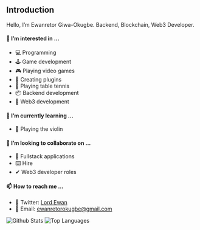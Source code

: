 ## Introduction

Hello, I’m Ewanretor Giwa-Okugbe. Backend, Blockchain, Web3 Developer.

#### 👀 I’m interested in ...
- 💻 Programming
- 🕹 Game development
- 🎮 Playing video games
- 🔌 Creating plugins
- 🏓 Playing table tennis
- 📦 Backend development
- 🔗 Web3 development
#### 🌱 I’m currently learning ...
- 🎻 Playing the violin
#### 💞️ I’m looking to collaborate on ...
- 🔷 Fullstack applications
- ⌨️ Hire
- ✔  Web3 developer roles
#### 📫 How to reach me ...
- 🔵 Twitter: [Lord Ewan](https://twitter.com/ewanretorokugbe)
- 📧 Email: [ewanretorokugbe@gmail.com](mailto:ewanretorokugbe@gmail.com)

![Github Stats](https://github-readme-stats.vercel.app/api?username=LordEwans&show_icons=true&theme=radical)
![Top Languages](https://github-readme-stats.vercel.app/api/top-langs?username=LordEwans&show_icons=true&locale=en&layout=donut&theme=radical)
<!---
LordEwans/LordEwans is a ✨ special ✨ repository because its `README.md` (this file) appears on your GitHub profile.
You can click the Preview link to take a look at your changes.
--->
